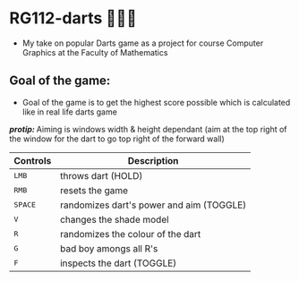 # RG112-darts 🎯🎯🎯
  - My take on popular Darts game as a project for course Computer Graphics at the Faculty of Mathematics

## Goal of the game: ##
   - Goal of the game is to get the highest score possible which is calculated like in real life darts game
   
   <i><b> protip: </b></i> Aiming is windows width & height dependant (aim at the top right of the window for
                           the dart to go top right of the forward wall)




| Controls | Description |
| --- | --- |
| <kbd> LMB </kbd> | throws dart (HOLD) |
| <kbd> RMB </kbd> | resets the game |
| <kbd> SPACE </kdb> | randomizes dart's power and aim (TOGGLE) |
| <kbd> V </kbd> | changes the shade model |
| <kbd> R </kbd> | randomizes the colour of the dart |
| <kbd> G </kbd> | bad boy amongs all R's |
| <kbd> F </kbd> | inspects the dart (TOGGLE) |
